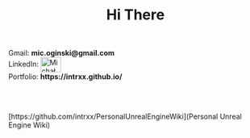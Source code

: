 <div align="center">
  <h1>Hi There</h1>
</div>

<br/>



<p align="left">
  Gmail: <b> mic.oginski@gmail.com </b>
<br/>
  LinkedIn: <a href="https://www.linkedin.com/in/micha%C5%82-ogi%C5%84ski-b67386238" target="blank"><img align="center" src="https://raw.githubusercontent.com/rahuldkjain/github-profile-readme-generator/master/src/images/icons/Social/linked-in-alt.svg" alt="Michał     
  Ogiński" height="30" width="40" /></a>
<br/>
  Portfolio: <b>https://intrxx.github.io/</b>
</p>
<br/>
<br/>
<p align="left">
  [https://github.com/intrxx/PersonalUnrealEngineWiki](Personal Unreal Engine Wiki)
</p>



